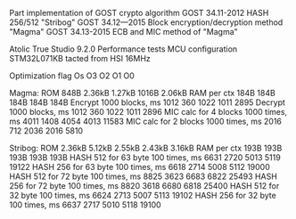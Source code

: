 Part implementation of GOST crypto algorithm
GOST 34.11-2012 HASH 256/512 "Stribog"
GOST 34.12—2015 Block encryption/decryption method "Magma"
GOST 34.13-2015 ECB and MIC method of "Magma"

Atolic True Studio 9.2.0 
Performance tests
MCU configuration STM32L071KB tacted from HSI 16MHz

Optimization flag 						Os		O3		O2		O1		O0

Magma:
ROM 									848B	2.36kB	1.27kB	1016B	2.06kB
RAM per ctx								184B	184B	184B	184B	184B
Encrypt 1000 blocks, ms					1012	360		1022	1011	2895
Decrypt 1000 blocks, ms					1012	360		1022	1011	2896
MIC calc for 4 blocks 1000 times, ms	4011	1408	4054	4013	11583
MIC calc for 2 blocks 1000 times, ms	2016	712		2036	2016	5810

Stribog:
ROM										2.36kB	5.12kB	2.55kB	2.43kB	3.16kB
RAM per ctx								193B	193B	193B	193B	193B
HASH 512 for 63	byte 100 times, ms		6631	2720	5013	5119	19122
HASH 256 for 63	byte 100 times, ms		6618	2714	5008	5112	19000
HASH 512 for 72	byte 100 times, ms		8825	3623	6683	6822	25493
HASH 256 for 72	byte 100 times, ms		8820	3618	6680	6818	25400
HASH 512 for 32	byte 100 times, ms		6624	2713	5007	5113	19102
HASH 256 for 32	byte 100 times, ms		6637	2717	5010	5118	19100
